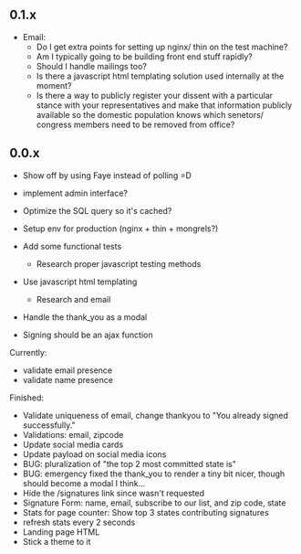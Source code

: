 ## 0.1.x
  - Email:
    * Do I get extra points for setting up nginx/ thin on the test machine?
    * Am I typically going to be building front end stuff rapidly?
    * Should I handle mailings too?
    * Is there a javascript html templating solution used internally at the moment?
    * Is there a way to publicly register your dissent with a particular stance with your representatives and make that information publicly available so
      the domestic population knows which senetors/ congress members need to be removed from office?

## 0.0.x

  - Show off by using Faye instead of polling =D
  - implement admin interface?
  - Optimize the SQL query so it's cached?
  - Setup env for production (nginx + thin + mongrels?)

  - Add some functional tests
    * Research proper javascript testing methods
  - Use javascript html templating
    - Research and email
  - Handle the thank_you as a modal
  - Signing should be an ajax function


Currently:

  - validate email presence
  - validate name presence


Finished:
  - Validate uniqueness of email, change thankyou to "You already signed successfully."
  - Validations: email, zipcode
  - Update social media cards
  - Update payload on social media icons
  - BUG:  pluralization of "the top 2 most committed state is"
  - BUG: emergency fixed the thank_you to render a tiny bit nicer, though should become a modal I think...
  - Hide the /signatures link since wasn't requested
  - Signature Form: name, email, subscribe to our list, and zip code, state
  - Stats for page counter:  Show top 3 states contributing signatures
  - refresh stats every 2 seconds
  - Landing page HTML
  - Stick a theme to it
